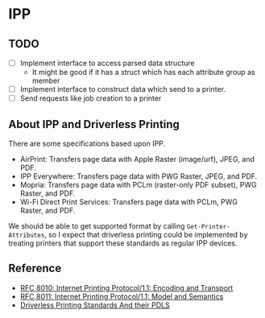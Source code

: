 # IPP

## TODO

- [ ] Implement interface to access parsed data structure
    - It might be good if it has a struct which has each attribute group as member
- [ ] Implement interface to construct data which send to a printer.
- [ ] Send requests like job creation to a printer

## About IPP and Driverless Printing

There are some specifications based upon IPP.

- AirPrint: Transfers page data with Apple Raster (image/urf), JPEG, and PDF.
- IPP Everywhere: Transfers page data with PWG Raster, JPEG, and PDF.
- Mopria: Transfers page data with PCLm (raster-only PDF subset), PWG Raster, and PDF.
- Wi-Fi Direct Print Services: Transfers page data with PCLm, PWG Raster, and PDF.

We should be able to get supported format by calling `Get-Printer-Attributes`,
so I expect that driverless printing could be implemented by treating printers
that support these standards as regular IPP devices.

## Reference

- [RFC 8010: Internet Printing Protocol/1.1: Encoding and Transport](https://www.rfc-editor.org/rfc/rfc8010.html)
- [RFC 8011: Internet Printing Protocol/1.1: Model and Semantics](https://www.rfc-editor.org/rfc/inline-errata/rfc8011.html)
- [Driverless Printing Standards And their PDLS](https://openprinting.github.io/driverless/01-standards-and-their-pdls/)

